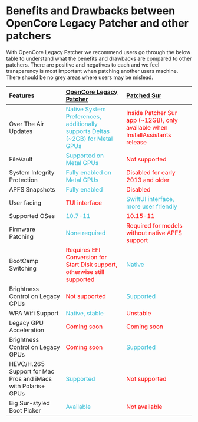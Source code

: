 # Benefits and Drawbacks between OpenCore Legacy Patcher and other patchers

With OpenCore Legacy Patcher we recommend users go through the below table to understand what the benefits and drawbacks are compared to other patchers. There are positive and negatives to each and we feel transparency is most important when patching another users machine. There should be no grey areas where users may be mislead.

| Features | [OpenCore Legacy Patcher](https://github.com/dortania/OpenCore-Legacy-Patcher/) | [Patched Sur](https://github.com/BenSova/Patched-Sur) |
| :--- | :--- | :--- |
| Over The Air Updates | <span style="color:#30BCD5">Native System Preferences, additionally supports Deltas (~2GB) for Metal GPUs</span> | <span style="color:red">Inside Patcher Sur app (~12GB), only available when InstallAssistants release</span> |
| FileVault | <span style="color:#30BCD5">Supported on Metal GPUs</span> | <span style="color:red">Not supported</span> | 
| System Integrity Protection | <span style="color:#30BCD5">Fully enabled on Metal GPUs</span> | <span style="color:red">Disabled for early 2013 and older</span> |
| APFS Snapshots | <span style="color:#30BCD5">Fully enabled</span> | <span style="color:red">Disabled</span> |
| User facing | <span style="color:red">TUI interface</span> | <span style="color:#30BCD5">SwiftUI interface, more user friendly</span> | 
| Supported OSes | <span style="color:#30BCD5">10.7-11</span> | <span style="color:red">10.15-11</span> |
| Firmware Patching | <span style="color:#30BCD5">None required</span> | <span style="color:red">Required for models without native APFS support</span> |
| BootCamp Switching | <span style="color:red">Requires EFI Conversion for Start Disk support, otherwise still supported</span> | <span style="color:#30BCD5">Native</span> |
| Brightness Control on Legacy GPUs | <span style="color:red">Not supported</span> | <span style="color:#30BCD5">Supported</span> |
| WPA Wifi Support | <span style="color:#30BCD5">Native, stable</span> | <span style="color:red">Unstable</span> |
| Legacy GPU Acceleration | <span style="color:red">Coming soon</span> | <span style="color:red">Coming soon</span> |
| Brightness Control on Legacy GPUs | <span style="color:red">Coming soon</span> | <span style="color:#30BCD5">Supported</span> |
| HEVC/H.265 Support for Mac Pros and iMacs with Polaris+ GPUs | <span style="color:#30BCD5">Supported</span> | <span style="color:red">Not supported</span> |
| Big Sur-styled Boot Picker |  <span style="color:#30BCD5">Available</span> | <span style="color:red">Not available</span> |